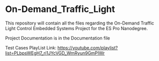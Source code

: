 # On-Demand_Traffic_Light

This repository will contain all the files regarding the On-Demand Traffic Light Control Embedded Systems Project for the ES Pro Nanodegree.

Project Documentation is in the Documentation file

Test Cases PlayList Link:
https://youtube.com/playlist?list=PLbpsWEgH7_ri1JYcVGD_WmRyun9GmPIWr
